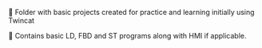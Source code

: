 📁 Folder with basic projects created for practice and learning initially using Twincat

🧠 Contains basic LD, FBD and ST programs along with HMI if applicable.
